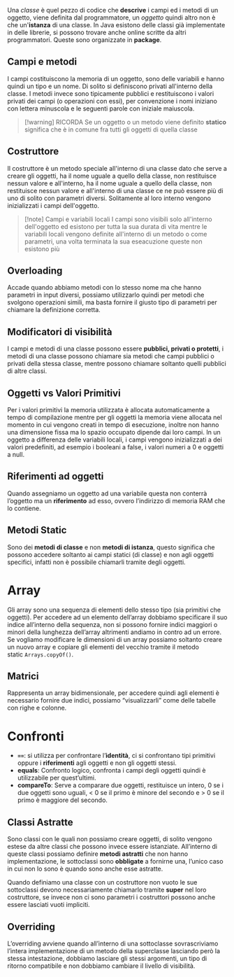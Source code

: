 Una *classe* è quel pezzo di codice che **descrive** i campi ed i metodi di un oggetto, viene definita dal programmatore, un *oggetto* quindi altro non è che un'**istanza** di una classe. In Java esistono delle classi già implementate in delle librerie, si possono trovare anche online scritte da altri programmatori. Queste sono organizzate in **package**.

## Campi e metodi
I campi costituiscono la memoria di un oggetto, sono delle variabili e hanno quindi un tipo e un nome. Di solito si definiscono privati all'interno della classe. I metodi invece sono tipicamente pubblici e restituiscono i valori privati dei campi (o operazioni con essi), per convenzione i nomi iniziano con lettera minuscola e le seguenti parole con iniziale maiuscola. 
>[!warning] RICORDA
>Se un oggetto o un metodo viene definito **statico** significa che è in comune fra tutti gli oggetti di quella classe 

## Costruttore 
Il costruttore è un metodo speciale all'interno di una classe dato che serve a creare gli oggetti, ha il nome uguale a quello della classe, non restituisce nessun valore e all'interno, ha il nome uguale a quello della classe, non restituisce nessun valore e all'interno di una classe ce ne può essere più di uno di solito con parametri diversi. Solitamente al loro interno vengono inizializzati i campi dell'oggetto.
>[!note] Campi e variabili locali
>I campi sono visibili solo all'interno dell'oggetto ed esistono per tutta la sua durata di vita mentre le variabili locali vengono definite all'interno di un metodo o come parametri, una volta terminata la sua eseacuzione queste non esistono più

## Overloading
Accade quando abbiamo metodi con lo stesso nome ma che hanno parametri in input diversi, possiamo utilizzarlo quindi per metodi che svolgono operazioni simili, ma basta fornire il giusto tipo di parametri  per chiamare la definizione corretta.
## Modificatori di visibilità
I campi e metodi di una classe possono essere **pubblici, privati o protetti**, i metodi di una classe possono chiamare sia metodi che campi pubblici o privati della stessa classe, mentre possono chiamare soltanto quelli pubblici di altre classi.
## Oggetti vs Valori Primitivi
Per i valori primitivi la memoria utilizzata è allocata automaticamente a tempo di compilazione mentre per gli oggetti la memoria viene allocata nel momento in cui vengono creati in tempo di esecuzione, inoltre non hanno una dimensione fissa ma lo spazio occupato dipende dai loro campi. In un oggetto a differenza delle variabili locali, i campi vengono inizializzati a dei valori predefiniti, ad esempio i booleani a false, i valori numeri a 0 e oggetti a null.
## Riferimenti ad oggetti
Quando assegniamo un oggetto ad una variabile questa non conterrà l’oggetto ma un **riferimento** ad esso, ovvero l’indirizzo di memoria RAM che lo contiene.
## Metodi Static
Sono dei **metodi di classe** e non **metodi di istanza**, questo significa che possono accedere soltanto ai campi statici (di classe) e non agli oggetti specifici, infatti non è possibile chiamarli tramite degli oggetti.
# Array
Gli array sono una sequenza di elementi dello stesso tipo (sia primitivi che oggetti). Per accedere ad un elemento dell’array dobbiamo specificare il suo indice all’interno della sequenza, non si possono fornire indici maggiori o minori della lunghezza dell’array altrimenti andiamo in contro ad un errore. Se vogliamo modificare le dimensioni di un array possiamo soltanto creare un nuovo array e copiare gli elementi del vecchio tramite il metodo static `Arrays.copyOf()`.
## Matrici
Rappresenta un array bidimensionale, per accedere quindi agli elementi è necessario fornire due indici, possiamo “visualizzarli” come delle tabelle con righe e colonne.
# Confronti
- **`==`**: si utilizza per confrontare l’**identità**, ci si confrontano tipi primitivi oppure i **riferimenti** agli oggetti e non gli oggetti stessi.
- **equals**: Confronto logico, confronta i campi degli oggetti quindi è utilizzabile per quest’ultimi.
- **compareTo**: Serve a comparare due oggetti, restituisce un intero, 0 se i due oggetti sono uguali, < 0 se il primo è minore del secondo e > 0 se il primo è maggiore del secondo.
## Classi Astratte
Sono classi con le quali non possiamo creare oggetti, di solito vengono estese da altre classi che possono invece essere istanziate. All’interno di queste classi possiamo definire **metodi astratti** che non hanno implementazione, le sottoclassi sono **obbligate** a fornirne una, l’unico caso in cui non lo sono è quando sono anche esse astratte.

Quando definiamo una classe con un costruttore non vuoto le sue sottoclassi devono necessariamente chiamarlo tramite **super** nel loro costruttore, se invece non ci sono parametri i costruttori possono anche essere lasciati vuoti impliciti.
## Overriding
L’overriding avviene quando all’interno di una sottoclasse sovrascriviamo l’intera implementazione di un metodo della superclasse lasciando però la stessa intestazione, dobbiamo lasciare gli stessi argomenti, un tipo di ritorno compatibile e non dobbiamo cambiare il livello di visibilità.
